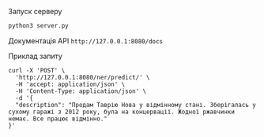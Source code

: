 Запуск серверу
```bash
python3 server.py
```

Документація API
``
http://127.0.0.1:8080/docs
``

Приклад запиту
```
curl -X 'POST' \
  'http://127.0.0.1:8080/ner/predict/' \
  -H 'accept: application/json' \
  -H 'Content-Type: application/json' \
  -d '{
  "description": "Продам Таврію Нова у відмінному стані. Зберігалась у сухому гаражі з 2012 року, була на концервації. Жодної ржавчинки немає. Все працює відмінно."
}'
```